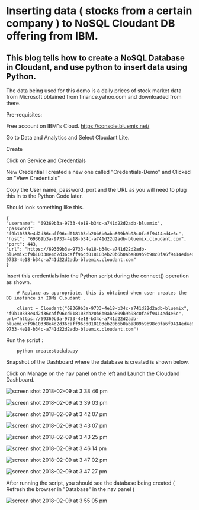 # Inserting data ( stocks from a certain company ) to NoSQL Cloudant DB offering from IBM.


## This blog tells how to create a NoSQL Database in Cloudant, and use python to insert data using Python.

The data being used for this demo is a daily prices of stock market data from Microsoft obtained from 
finance.yahoo.com and downloaded from there.

Pre-requisites:

Free account on IBM"s Cloud.
https://console.bluemix.net/

Go to Data and Analytics and Select Cloudant Lite.

Create

Click on Service and Credentials

New Credential
I created a new one called "Credentials-Demo" and Clicked on "View Credentials"

Copy the User name, password, port and the URL as you will need to plug this in to the Python Code later.

Should look something like this.

	{
  	"username": "69369b3a-9733-4e18-b34c-a741d22d2adb-bluemix",
  	"password": "f9b10338e4d2d36caff96cd018103eb20b6b0aba809b9b98c0fa6f9414ed4e6c",
  	"host": "69369b3a-9733-4e18-b34c-a741d22d2adb-bluemix.cloudant.com",
  	"port": 443,
  	"url": "https://69369b3a-9733-4e18-b34c-a741d22d2adb-bluemix:f9b10338e4d2d36caff96cd018103eb20b6b0aba809b9b98c0fa6f9414ed4e6c@69369b3a-9733-4e18-b34c-a741d22d2adb-bluemix.cloudant.com"
	}

Insert this credentials into the Python script during the connect() operation as shown.

```
	# Replace as appropriate, this is obtained when user creates the DB instance in IBMs Cloudant .

	client = Cloudant("69369b3a-9733-4e18-b34c-a741d22d2adb-bluemix", "f9b10338e4d2d36caff96cd018103eb20b6b0aba809b9b98c0fa6f9414ed4e6c", url="https://69369b3a-9733-4e18-b34c-a741d22d2adb-bluemix:f9b10338e4d2d36caff96cd018103eb20b6b0aba809b9b98c0fa6f9414ed4e6c@69369b3a-9733-4e18-b34c-a741d22d2adb-bluemix.cloudant.com")

```

Run the script :
```
	python createstockdb.py
```

Snapshot of the Dashboard where the database is created is shown below.


Click on Manage on the nav panel on the left and Launch the Cloudand Dashboard.

![screen shot 2018-02-09 at 3 38 46 pm](https://user-images.githubusercontent.com/14288989/36022884-a3b7e3aa-0db0-11e8-979d-923d4d9b185d.png)

![screen shot 2018-02-09 at 3 39 03 pm](https://user-images.githubusercontent.com/14288989/36022883-a380ede6-0db0-11e8-82d2-2f2ff5b0ba3c.png)

![screen shot 2018-02-09 at 3 42 07 pm](https://user-images.githubusercontent.com/14288989/36022882-a34a85f8-0db0-11e8-983d-e02c1e7c4283.png)

![screen shot 2018-02-09 at 3 43 07 pm](https://user-images.githubusercontent.com/14288989/36022881-a314724c-0db0-11e8-8e54-45d1a58e92dd.png)

![screen shot 2018-02-09 at 3 43 25 pm](https://user-images.githubusercontent.com/14288989/36022879-a2dd68b0-0db0-11e8-985c-0549e346c204.png)

![screen shot 2018-02-09 at 3 46 14 pm](https://user-images.githubusercontent.com/14288989/36022877-a2a3a2a6-0db0-11e8-9446-995a8bd1b453.png)

![screen shot 2018-02-09 at 3 47 02 pm](https://user-images.githubusercontent.com/14288989/36022875-a26d1128-0db0-11e8-93b7-fa70a0e2b4de.png)

![screen shot 2018-02-09 at 3 47 27 pm](https://user-images.githubusercontent.com/14288989/36022873-a2365bf6-0db0-11e8-93d8-241a730638cb.png)


After running the script, you should see the database being created ( Refresh the browser in "Database" in the nav panel )

![screen shot 2018-02-09 at 3 55 05 pm](https://user-images.githubusercontent.com/14288989/36023204-a9c1b5a4-0db1-11e8-9987-47962fd9f3f5.png)
